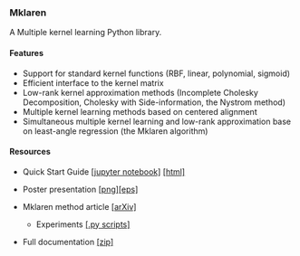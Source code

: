 ### Mklaren

A Multiple kernel learning Python library.


#### Features
* Support for standard kernel functions (RBF, linear, polynomial, sigmoid)
* Efficient interface to the kernel matrix
* Low-rank kernel approximation methods (Incomplete Cholesky Decomposition, Cholesky with Side-information, the Nystrom method)
* Multiple kernel learning methods based on centered alignment
* Simultaneous multiple kernel learning and low-rank approximation base on least-angle regression (the Mklaren algorithm)


#### Resources

* Quick Start Guide [[jupyter notebook]](https://cdn.rawgit.com/mstrazar/mklaren/master/docs/quick_start.ipynb) [[html]](https://cdn.rawgit.com/mstrazar/mklaren/master/docs/quick_start.html)

* Poster presentation [[png]](./docs/poster.png)[[eps]](./docs/poster.eps)

* Mklaren method article [[arXiv]](http://arxiv.org/abs/1601.04366)
    * Experiments [[.py scripts]](https://github.com/mstrazar/mklaren/wiki/Experiments-in-the-Mklaren-article)

* Full documentation [[zip]](https://github.com/mstrazar/mklaren/raw/master/docs/documentation.zip)
